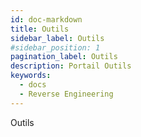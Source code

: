 ```yaml
---
id: doc-markdown
title: Outils
sidebar_label: Outils
#sidebar_position: 1
pagination_label: Outils
description: Portail Outils
keywords:
  - docs
  - Reverse Engineering
---
```


Outils